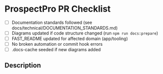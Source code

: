 # ProspectPro PR Checklist

- [ ] Documentation standards followed (see docs/technical/DOCUMENTATION_STANDARDS.md)
- [ ] Diagrams updated if code structure changed (run `npm run docs:prepare`)
- [ ] FAST_README updated for affected domain (app/tooling)
- [ ] No broken automation or commit hook errors
- [ ] .docs-cache seeded if new diagrams added

## Description

<!-- Describe your changes here -->

